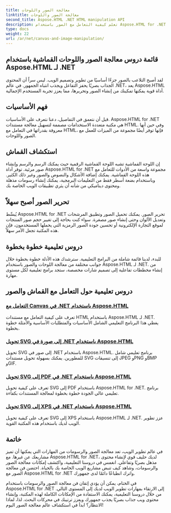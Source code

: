 ```yaml
---
title: معالجة الصور واللوحات
linktitle: معالجة الصور واللوحات
second_title: Aspose.HTML .NET HTML manipulation API
description: تعلم كيفية التعامل مع الصور باستخدام Aspose.HTML for .NET من خلال دروس تعليمية خطوة بخطوة. اكتشف قوة تحرير الصور واللوحات القماشية.
type: docs
weight: 22
url: /ar/net/canvas-and-image-manipulation/
---
```


## قائمة دروس معالجة الصور واللوحات القماشية باستخدام Aspose.HTML لـ .NET

لقد أصبح التلاعب بالصور جزءًا أساسيًا من تطوير وتصميم الويب. ليس سراً أن المحتوى الجذاب بصريًا يحفز التفاعل ويجذب انتباه الجمهور. في عالم .NET، يعد Aspose.HTML أداة قوية يمكنها تمكينك من إنشاء الصور وتحريرها، مما يعزز تجربة المستخدم الإجمالية.

## فهم الأساسيات

قبل أن نتعمق في التفاصيل، دعنا نتعرف على الأساسيات. Aspose.HTML for .NET هي مكتبة متعددة الاستخدامات مصممة لتسهيل معالجة مستندات HTML. وفي حين أنها معروفة بقدراتها في التعامل مع HTML، فإنها توفر أيضًا مجموعة من الميزات للعمل مع الصور واللوحات.

## استكشاف القماش

إن اللوحة القماشية تشبه اللوحة القماشية الرقمية حيث يمكنك الرسم والرسم وإنشاء صور مرئية. توفر أداة Aspose.HTML for .NET مجموعة واسعة من الأدوات للتعامل مع هذه اللوحة القماشية. يمكنك إضافة الأشكال والنصوص والصور وغير ذلك الكثير. وباستخدام بضعة أسطر فقط من التعليمات البرمجية، يمكنك إنشاء رسومات مذهلة ومحتوى ديناميكي من شأنه أن يثري تطبيقات الويب الخاصة بك.

## تحرير الصور أصبح سهلاً

يُبسِّط Aspose.HTML for .NET تحرير الصور. يمكنك تحميل الصور وتطبيق المرشحات وتعديل الألوان وحتى إنشاء صور مصغرة. سواء كنت بحاجة إلى تغيير حجم صور المنتجات لموقع التجارة الإلكترونية أو تحسين جودة الصور الرمزية التي يحملها المستخدمون، فإن هذه المكتبة تجعل الأمر سهلاً.

## دروس تعليمية خطوة بخطوة

للبدء، لدينا قائمة شاملة من البرامج التعليمية. سترشدك هذه الأدلة خطوة بخطوة خلال جوانب مختلفة من معالجة اللوحات والصور باستخدام Aspose.HTML لـ .NET. من إنشاء مخططات تفاعلية إلى تصميم شارات مخصصة، ستجد برامج تعليمية لكل مستوى مهارة.

## دروس تعليمية حول التعامل مع القماش والصور
### [التعامل مع Canvas في .NET باستخدام Aspose.HTML](./manipulating-canvas/)
تعرف على كيفية التعامل مع مستندات HTML باستخدام Aspose.HTML لـ .NET. يغطي هذا البرنامج التعليمي الشامل الأساسيات والمتطلبات الأساسية والأمثلة خطوة بخطوة.
### [تحويل SVG إلى صورة في .NET باستخدام Aspose.HTML](./convert-svg-to-image/)
تحويل SVG إلى صور في .NET باستخدام Aspose.HTML. برنامج تعليمي شامل للمطورين. يمكنك بسهولة تحويل مستندات SVG إلى تنسيقات JPEG وPNG وBMP وGIF.
### [تحويل SVG إلى PDF في .NET باستخدام Aspose.HTML](./convert-svg-to-pdf/)
تعرف على كيفية تحويل SVG إلى PDF باستخدام Aspose.HTML for .NET. برنامج تعليمي عالي الجودة خطوة بخطوة لمعالجة المستندات بكفاءة.
### [تحويل SVG إلى XPS في .NET باستخدام Aspose.HTML](./convert-svg-to-xps/)
تعرف على كيفية تحويل SVG إلى XPS باستخدام Aspose.HTML لـ .NET. عزز تطوير الويب لديك باستخدام هذه المكتبة القوية.

## خاتمة

في عالم تطوير الويب، تعد معالجة الصور والرسومات من المهارات التي يمكنها أن تميز مشاريعك عن غيرها. مع Aspose.HTML for .NET، لديك حليف قوي لإنشاء محتوى مذهل بصريًا وتفاعلي. انغمس في دروسنا التعليمية، واكتشف إمكانات معالجة الصور والرسومات، وشاهد كيف تنبض مشاريع الويب الخاصة بك بالحياة. احتضن فن معالجة الصور مع Aspose.HTML for .NET واترك انطباعًا دائمًا لدى جمهورك.

في الختام، يمكن أن يؤدي إتقان فن معالجة الصور والرسومات باستخدام Aspose.HTML for .NET إلى الارتقاء بمهارات تطوير الويب لديك إلى المستوى التالي. من خلال دروسنا التعليمية، يمكنك الاستفادة من الإمكانات الكاملة لهذه المكتبة، وإنشاء محتوى ويب جذاب بصريًا يجذب جمهورك ويعزز ترتيبك في محركات البحث. لذا، لماذا الانتظار؟ ابدأ في استكشاف عالم معالجة الصور اليوم!